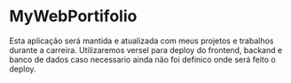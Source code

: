 # MyWebPortifolio
Esta aplicação será mantida e atualizada com meus projetos e trabalhos durante a carreira. Utilizaremos versel para deploy do frontend, backand e banco de dados caso necessario ainda não foi definico onde será feito o deploy.
